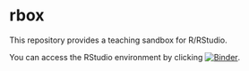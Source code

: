 # rbox

This repository provides a teaching sandbox for R/RStudio.

You can access the RStudio environment by clicking [![Binder](https://mybinder.org/badge_logo.svg)](https://mybinder.org/v2/gh/jcoliver/rbox/main?urlpath=rstudio).
